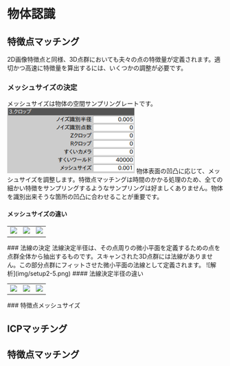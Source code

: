 # 物体認識

## 特徴点マッチング
2D画像特徴点と同様、3D点群においても夫々の点の特徴量が定義されます。適切かつ高速に特徴量を算出するには、いくつかの調整が必要です。
### メッシュサイズの決定  
メッシュサイズは物体の空間サンプリングレートです。 
![クロップ](img/setup1-3.png)
物体表面の凹凸に応じて、メッシュサイズを調整します。特徴点マッチングは時間のかかる処理のため、全ての細かい特徴をサンプリングするようなサンプリングは好ましくありません。物体を識別出来そうな箇所の凹凸に合わせることが重要です。
#### メッシュサイズの違い
<table>
<tr><td><img src="img/normal1.png" /><td><img src="img/normal2.png" /><td><img src="img/normal4.png" />
</table>
### 法線の決定  
法線決定半径は、その点周りの微小平面を定義するための点を点群全体から抽出するものです。スキャンされた3D点群には法線がありません。この部分点群にフィットさせた微小平面の法線として定義されます。
![解析](img/setup2-5.png)
#### 法線決定半径の違い
<table>
<tr><td><img src="img/normal1.png" /><td><img src="img/normal2.png" /><td><img src="img/normal4.png" />
</table>
### 特徴点メッシュサイズ  

## ICPマッチング  

## 特徴点マッチング
